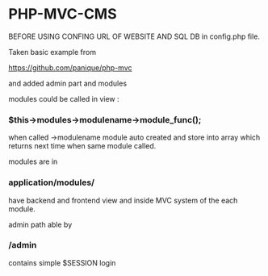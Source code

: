 # PHP-MVC-CMS

BEFORE USING CONFING URL OF WEBSITE AND SQL DB in config.php file.

Taken basic example from

https://github.com/panique/php-mvc

and added admin part and modules

modules could be called in view :
### $this->modules->modulename->module_func();
when called ->modulename module auto created and store into array which returns next time when same module called.

modules are in 
### application/modules/
have backend and frontend view and inside MVC system of the each module.

admin path able by

### /admin

contains simple $SESSION login

